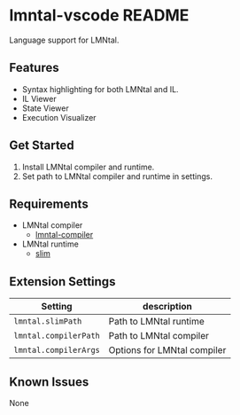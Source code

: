 # lmntal-vscode README

Language support for LMNtal.

## Features

- Syntax highlighting for both LMNtal and IL.
- IL Viewer
- State Viewer
- Execution Visualizer

## Get Started

1. Install LMNtal compiler and runtime.
2. Set path to LMNtal compiler and runtime in settings.

## Requirements

- LMNtal compiler
    - [lmntal-compiler](https://github.com/lmntal/lmntal-compiler)
- LMNtal runtime
    - [slim](https://github.com/lmntal/slim)

## Extension Settings

| Setting               | description                 |
| --------------------- | --------------------------- |
| `lmntal.slimPath`     | Path to LMNtal runtime      |
| `lmntal.compilerPath` | Path to LMNtal compiler     |
| `lmntal.compilerArgs` | Options for LMNtal compiler |

## Known Issues

None
